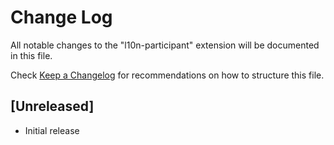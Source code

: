 # Change Log

All notable changes to the "l10n-participant" extension will be documented in this file.

Check [Keep a Changelog](http://keepachangelog.com/) for recommendations on how to structure this file.

## [Unreleased]

- Initial release